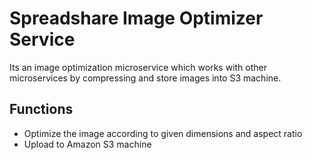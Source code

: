 
# Spreadshare Image Optimizer Service
Its an image optimization microservice which works with other microservices by compressing and store images into S3 machine.

## Functions

- Optimize the image according to given dimensions and aspect ratio
- Upload to Amazon S3 machine